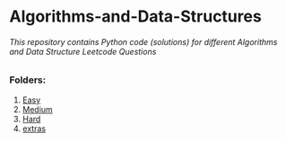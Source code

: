 # Algorithms-and-Data-Structures
###### This repository contains Python code (solutions) for different Algorithms and Data Structure Leetcode Questions

### Folders:
1. [Easy](Easy/)
2. [Medium](Medium/)
3. [Hard](Hard/)
4. [extras](extras/)

